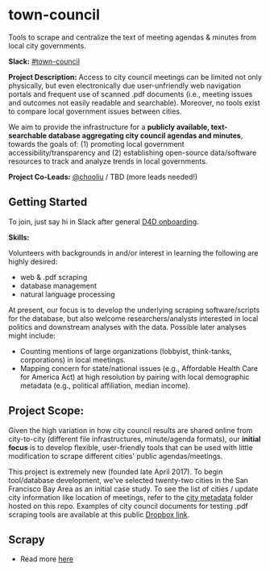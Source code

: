 
# town-council
Tools to scrape and centralize the text of meeting agendas & minutes from local city governments.

**Slack:** [#town-council](http://datafordemocracy.slack.com/messages/town-council)

**Project Description:**
Access to city council meetings can be limited not only physically, but even electronically due user-unfriendly web navigation portals and frequent use of scanned .pdf documents (i.e., meeting issues and outcomes not easily readable and searchable). Moreover, no tools exist to compare local government issues between cities.

We aim to provide the infrastructure for a **publicly available, text-searchable database aggregating city council agendas and minutes**, towards the goals of: (1) promoting local government accessibility/transparency and (2) establishing open-source data/software resources to track and analyze trends in local governments.

**Project Co-Leads:**
[@chooliu](https://datafordemocracy.slack.com/messages/@chooliu/) / TBD (more leads needed!)

## Getting Started

To join, just say hi in Slack after general [D4D onboarding](https://github.com/Data4Democracy/read-this-first).

**Skills:**

Volunteers with backgrounds in and/or interest in learning the following are highly desired:

* web & .pdf scraping
* database management
* natural language processing

At present, our focus is to develop the underlying scraping software/scripts for the database, but also welcome researchers/analysts interested in local politics and downstream analyses with the data. Possible later analyses might include:

* Counting mentions of large organizations (lobbyist, think-tanks, corporations) in local meetings.
* Mapping concern for state/national issues (e.g., Affordable Health Care for America Act) at high resolution by pairing with local demographic metadata (e.g., political affiliation, median income).

## Project Scope:

Given the high variation in how city council results are shared online from city-to-city (different file infrastructures, minute/agenda formats), our **initial focus** is to develop flexible, user-friendly tools that can be used with little modification to scrape different cities' public agendas/meetings.

This project is extremely new (founded late April 2017). To begin tool/database development, we've selected twenty-two cities in the San Francisco Bay Area as an initial case study. To see the list of cities / update city information like location of meetings, refer to the [city metadata](https://github.com/Data4Democracy/town-council/tree/master/city_metadata) folder hosted on this repo. Examples of city council documents for testing .pdf scraping tools are available at this public [Dropbox link](http://www.dropbox.com/sh/9bxu3ruvjsrir7o/AABg4uCiKczYK4gzD6OV_hbOa?dl=0).


## Scrapy
* Read more [here](./council_crawler/readme.md)